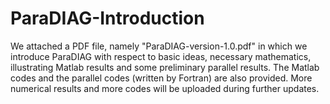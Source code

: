 # ParaDIAG-Introduction
We attached a PDF file, namely "ParaDIAG-version-1.0.pdf" in which we introduce ParaDIAG with respect to basic ideas, necessary mathematics, illustrating Matlab results and some preliminary parallel results. 
The Matlab codes and the parallel codes (written by Fortran) are also provided. 
More numerical results and more codes will be uploaded during further updates. 
